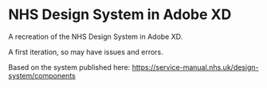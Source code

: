 # NHS Design System in Adobe XD

A recreation of the NHS Design System in Adobe XD.

A first iteration, so may have issues and errors.

Based on the system published here: https://service-manual.nhs.uk/design-system/components